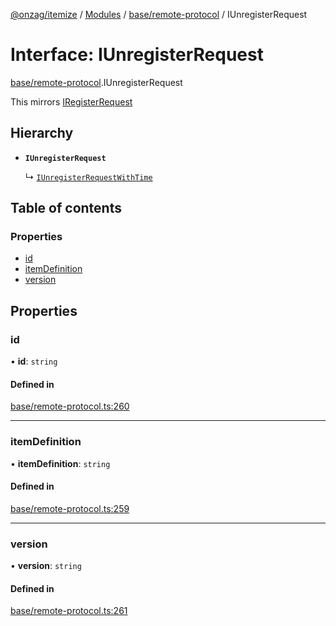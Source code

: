 [@onzag/itemize](../README.md) / [Modules](../modules.md) / [base/remote-protocol](../modules/base_remote_protocol.md) / IUnregisterRequest

# Interface: IUnregisterRequest

[base/remote-protocol](../modules/base_remote_protocol.md).IUnregisterRequest

This mirrors [IRegisterRequest](base_remote_protocol.IRegisterRequest.md)

## Hierarchy

- **`IUnregisterRequest`**

  ↳ [`IUnregisterRequestWithTime`](client_internal_testing.IUnregisterRequestWithTime.md)

## Table of contents

### Properties

- [id](base_remote_protocol.IUnregisterRequest.md#id)
- [itemDefinition](base_remote_protocol.IUnregisterRequest.md#itemdefinition)
- [version](base_remote_protocol.IUnregisterRequest.md#version)

## Properties

### id

• **id**: `string`

#### Defined in

[base/remote-protocol.ts:260](https://github.com/onzag/itemize/blob/a24376ed/base/remote-protocol.ts#L260)

___

### itemDefinition

• **itemDefinition**: `string`

#### Defined in

[base/remote-protocol.ts:259](https://github.com/onzag/itemize/blob/a24376ed/base/remote-protocol.ts#L259)

___

### version

• **version**: `string`

#### Defined in

[base/remote-protocol.ts:261](https://github.com/onzag/itemize/blob/a24376ed/base/remote-protocol.ts#L261)
